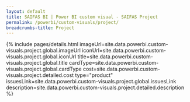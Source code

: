 ```yaml
---
layout: default
title: SAIFAS BI | Power BI custom visual - SAIFAS Project
permalink: /powerbi/custom-visuals/project/
breadcrumbs-title: Project
---
```

{% include pages/details.html
  imageUrl=site.data.powerbi.custom-visuals.project.global.imageUrl
  iconUrl=site.data.powerbi.custom-visuals.project.global.iconUrl
  title=site.data.powerbi.custom-visuals.project.global.title
  cardType=site.data.powerbi.custom-visuals.project.global.cardType
  cost=site.data.powerbi.custom-visuals.project.detailed.cost
  type="product"
  issuesLink=site.data.powerbi.custom-visuals.project.global.issuesLink
  description=site.data.powerbi.custom-visuals.project.detailed.description
%}
